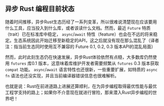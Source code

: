 ## 异步 Rust 编程目前状态

随着时间推移，异步Rust生态历经了一系列变革，所以很难说清楚现在应该要用什么工具，应当投入到什么库，或者该读什么文档。然而，最近 `Future` 特质（trait）已在标准库中稳定， `async`/`await` 特性（feature）也会在不远的将来稳定。生态系统因此开始迁移至新稳定的API，这之后就没有现在那么混乱了（译者注：指当前生态同时使用互不兼容的 Future 0.1, 0.2, 0.3 版本API的混乱局面）

然而，此时此刻生态仍在快速发展，异步Rust体验依然有点糙，大多数库仍然使用 `futures` 库0.1 版本，这意味着库维护开发者需要频繁从 `futures` 0.3 版本获取 `compat` 功能。 `async`/`await` 语言特性也还很新，一些重要扩展，如特质的 `async fn` 语法也还没实现，并且当前编译器错误信息也很难解析。

也就是说：Rust在前进道路上进展还算顺利，在为异步编程取得最优性能与最优工程学支持的路上；如果你不介意现在就进行冒险，那来潜入Rust异步编程的世界吧！
